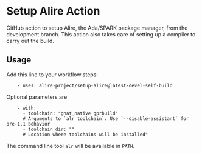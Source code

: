 # Setup Alire Action

GitHub action to setup Alire, the Ada/SPARK package manager, from the
development branch. This action also takes care of setting up a compiler to
carry out the build.

## Usage

Add this line to your workflow steps:
```
    - uses: alire-project/setup-alire@latest-devel-self-build
```

Optional parameters are
```
    - with:
      - toolchain: "gnat_native gprbuild"
      # Arguments to `alr toolchain`. Use `--disable-assistant` for pre-1.1 behavior
      - toolchain_dir: ""
      # Location where toolchains will be installed"
```

The command line tool `alr` will be available in `PATH`.
